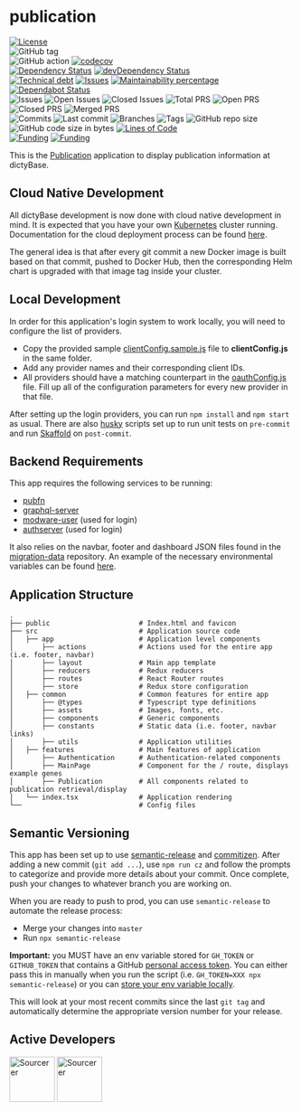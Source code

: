 # publication

[![License](https://img.shields.io/badge/License-BSD%202--Clause-blue.svg)](LICENSE)  
![GitHub tag](https://img.shields.io/github/v/tag/dictyBase/publication)  
![GitHub action](https://github.com/dictyBase/publication/workflows/Node%20CI/badge.svg)
[![codecov](https://codecov.io/gh/dictyBase/publication/branch/develop/graph/badge.svg)](https://codecov.io/gh/dictyBase/publication)  
[![Dependency Status](https://david-dm.org/dictyBase/publication/develop.svg?style=flat-square)](https://david-dm.org/dictyBase/publication/develop)
[![devDependency Status](https://david-dm.org/dictyBase/publication/develop/dev-status.svg?style=flat-square)](https://david-dm.org/dictyBase/publication/develop?type=dev)  
[![Technical debt](https://badgen.net/codeclimate/tech-debt/dictyBase/publication)](https://codeclimate.com/github/dictyBase/publication/trends/technical_debt)
[![Issues](https://badgen.net/codeclimate/issues/dictyBase/publication)](https://codeclimate.com/github/dictyBase/publication/issues)
[![Maintainability percentage](https://badgen.net/codeclimate/maintainability-percentage/dictyBase/publication)](https://codeclimate.com/github/dictyBase/publication)
[![Dependabot Status](https://api.dependabot.com/badges/status?host=github&repo=dictyBase/publication)](https://dependabot.com)  
![Issues](https://badgen.net/github/issues/dictyBase/publication)
![Open Issues](https://badgen.net/github/open-issues/dictyBase/publication)
![Closed Issues](https://badgen.net/github/closed-issues/dictyBase/publication)
![Total PRS](https://badgen.net/github/prs/dictyBase/publication)
![Open PRS](https://badgen.net/github/open-prs/dictyBase/publication)
![Closed PRS](https://badgen.net/github/closed-prs/dictyBase/publication)
![Merged PRS](https://badgen.net/github/merged-prs/dictyBase/publication)  
![Commits](https://badgen.net/github/commits/dictyBase/publication/develop)
![Last commit](https://badgen.net/github/last-commit/dictyBase/publication/develop)
![Branches](https://badgen.net/github/branches/dictyBase/publication)
![Tags](https://badgen.net/github/tags/dictyBase/publication)
![GitHub repo size](https://img.shields.io/github/repo-size/dictyBase/publication?style=plastic)
![GitHub code size in bytes](https://img.shields.io/github/languages/code-size/dictyBase/publication?style=plastic)
[![Lines of Code](https://badgen.net/codeclimate/loc/dictyBase/publication)](https://codeclimate.com/github/dictyBase/publication/code)  
[![Funding](https://badgen.net/badge/NIGMS/Rex%20L%20Chisholm,dictyBase/yellow?list=|)](https://projectreporter.nih.gov/project_info_description.cfm?aid=9476993)
[![Funding](https://badgen.net/badge/NIGMS/Rex%20L%20Chisholm,DSC/yellow?list=|)](https://projectreporter.nih.gov/project_info_description.cfm?aid=9438930)

This is the [Publication](https://testdb.dictybase.org/publication/26088819) application to display publication information at dictyBase.

## Cloud Native Development

All dictyBase development is now done with cloud native development in mind. It is expected
that you have your own [Kubernetes](https://kubernetes.io/) cluster running. Documentation
for the cloud deployment process can be found [here](https://github.com/dictyBase/Migration/tree/master/deployment).

The general idea is that after every git commit a new Docker image is built based on that commit,
pushed to Docker Hub, then the corresponding Helm chart is upgraded with that image tag
inside your cluster.

## Local Development

In order for this application's login system to work locally, you will need to
configure the list of providers.

- Copy the provided sample [clientConfig.sample.js](src/common/utils/clientConfig.sample.js) file
  to **clientConfig.js** in the same folder.
- Add any provider names and their corresponding client IDs.
- All providers should have a matching counterpart in the
  [oauthConfig.js](src/common/utils/oauthConfig.js) file. Fill up all of the
  configuration parameters for every new provider in that file.

After setting up the login providers, you can run `npm install` and `npm start` as usual.
There are also [husky](https://github.com/typicode/husky) scripts set up to run unit tests
on `pre-commit` and run [Skaffold](https://github.com/GoogleContainerTools/skaffold) on `post-commit`.

## Backend Requirements

This app requires the following services to be running:

- [pubfn](https://github.com/dictybase-playground/kubeless-gofn/tree/master/publication)
- [graphql-server](https://github.com/dictyBase/graphql-server)
- [modware-user](https://github.com/dictyBase/modware-user) (used for login)
- [authserver](https://github.com/dictyBase/authserver) (used for login)

It also relies on the navbar, footer and dashboard JSON files found in the
[migration-data](https://github.com/dictyBase/migration-data) repository. An example
of the necessary environmental variables can be found [here](.env.development).

## Application Structure

```
.
├── public                      # Index.html and favicon
├── src                         # Application source code
│   ├── app                     # Application level components
│       ├── actions             # Actions used for the entire app (i.e. footer, navbar)
│       ├── layout              # Main app template
│       ├── reducers            # Redux reducers
│       ├── routes              # React Router routes
│       ├── store               # Redux store configuration
│   ├── common                  # Common features for entire app
│       ├── @types              # Typescript type definitions
│       ├── assets              # Images, fonts, etc.
│       ├── components          # Generic components
│       ├── constants           # Static data (i.e. footer, navbar links)
│       ├── utils               # Application utilities
│   ├── features                # Main features of application
│       ├── Authentication      # Authentication-related components
│       ├── MainPage            # Component for the / route, displays example genes
│       ├── Publication         # All components related to publication retrieval/display
│   └── index.tsx               # Application rendering
└──                             # Config files
```

## Semantic Versioning

This app has been set up to use [semantic-release](https://github.com/semantic-release/semantic-release)
and [commitizen](https://github.com/commitizen/cz-cli). After adding a new commit
(`git add ...`), use `npm run cz` and follow the prompts to categorize and provide
more details about your commit. Once complete, push your changes to whatever branch
you are working on.

When you are ready to push to prod, you can use `semantic-release` to automate the
release process:

- Merge your changes into `master`
- Run `npx semantic-release`

**Important:** you MUST have an env variable stored for `GH_TOKEN` or `GITHUB_TOKEN`
that contains a GitHub [personal access token](https://help.github.com/articles/creating-a-personal-access-token-for-the-command-line/).
You can either pass this in manually when you run the script (i.e. `GH_TOKEN=XXX npx semantic-release`)
or you can [store your env variable locally](https://www.schrodinger.com/kb/1842).

This will look at your most recent commits since the last `git tag` and automatically
determine the appropriate version number for your release.

## Active Developers

<a href="https://sourcerer.io/wildlifehexagon"><img src="https://sourcerer.io/assets/avatar/wildlifehexagon" height="80px" alt="Sourcerer"></a>
<a href="https://sourcerer.io/cybersiddhu"><img src="https://sourcerer.io/assets/avatar/cybersiddhu" height="80px" alt="Sourcerer"></a>
